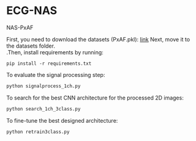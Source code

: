 # ECG-NAS
NAS-PxAF


First, you need to download the datasets (PxAF.pkl): [link](https://drive.google.com/file/d/1G5uFIGllmJIk05G1Acp2IItjK159XQhC/view?usp=sharing) 
Next, move it to the datasets folder.<br /> .Then, install requirements by running: <br />
```pyhton
pip install -r requirements.txt
```
To evaluate the signal processing step:<br />

```python
python signalprocess_1ch.py
```
To search for the best CNN architecture for the processed 2D images:<br />
```python
python search_1ch_3class.py
```
To fine-tune the best designed architecture:<br />
```python
python retrain3class.py
```
